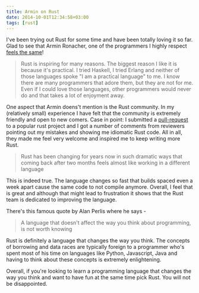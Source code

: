 ```yaml
---
title: Armin on Rust
date: 2014-10-01T12:34:58+03:00
tags: [rust]
---
```


I've been trying out Rust for some time and have been totally loving it so far. Glad to see that Armin Ronacher, one of the programmers I highly respect [feels the same](http://lucumr.pocoo.org/2014/10/1/a-fresh-look-at-rust/)!

> Rust is inspiring for many reasons. The biggest reason I like it is because it's practical. I tried Haskell, I tried Erlang and neither of those languages spoke "I am a practical language" to me. I know there are many programmers that adore them, but they are not for me. Even if I could love those languages, other programmers would never do and that takes a lot of enjoyment away.

One aspect that Armin doens't mention is the Rust community. In my (relatively small) experience I have felt that the community is extremely friendly and open to new comers. Case in point: I submitted a [pull-request](https://github.com/Hoverbear/rust-rosetta/pull/224) to a popular rust project and I got a number of comments from reviewers pointing out my mistakes and showing me idiomatic Rust code. All in all, they made me feel very welcome and inspired me to keep writing more Rust.

> Rust has been changing for years now in such dramatic ways that coming back after two months feels almost like working in a different language

This is indeed true. The language changes so fast that builds spaced even a week apart cause the same code to not compile anymore. Overall, I feel that is great and although that might lead to frustration it shows that the Rust team is dedicated to improving the language. 

There's this famous quote by Alan Perlis where he says - 

> A language that doesn't affect the way you think about programming, is not worth knowing

Rust is definitely a language that changes the way you think. The concepts of borrowing and data races are typically foreign to a programmer who's spent most of his time on languages like Python, Javascript, Java and having to think about these concepts is extremely enlightening.

Overall, if you're looking to learn a programming language that changes the way you think and want to have fun at the same time pick Rust. You will not be disappointed.
